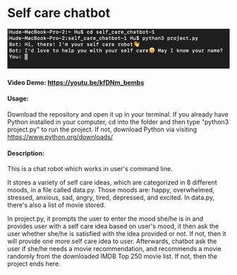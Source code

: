 # Self care chatbot

![Demo photo](demo.png)

#### Video Demo: <https://youtu.be/kfDNm_bembs>

#### Usage:

Download the repository and open it up in your terminal. If you already have Python installed in your computer, cd into the folder and then type "python3 project.py" to run the project. If not, download Python via visiting <https://www.python.org/downloads/>

#### Description:

This is a chat robot which works in user's command line.

It stores a variety of self care ideas, which are categorized in 8 different moods, in a file called data.py. Those moods are: happy, overwhelmed, stressed, anxious, sad, angry, tired, depressed, and excited. In data.py, there's also a list of movie stored.

In project.py, it prompts the user to enter the mood she/he is in and provides user with a self care idea based on user's mood, it then ask the user whether she/he is satisfied with the idea provided or not. If not, then it will provide one more self care idea to user. Afterwards, chatbot ask the user if she/he needs a movie recommendation, and recommends a movie randomly from the downloaded IMDB Top 250 movie list. If not, then the project ends here.
